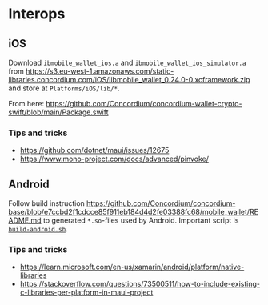 # Interops

## iOS

Download `ibmobile_wallet_ios.a` and `ibmobile_wallet_ios_simulator.a` from https://s3.eu-west-1.amazonaws.com/static-libraries.concordium.com/iOS/libmobile_wallet_0.24.0-0.xcframework.zip and store at `Platforms/iOS/lib/*`.

From here: https://github.com/Concordium/concordium-wallet-crypto-swift/blob/main/Package.swift

### Tips and tricks
- https://github.com/dotnet/maui/issues/12675
- https://www.mono-project.com/docs/advanced/pinvoke/

## Android

Follow build instruction https://github.com/Concordium/concordium-base/blob/e7ccbd2f1cdcce85f911eb184d4d2fe03388fc68/mobile_wallet/README.md to generated `*.so`-files used by Android. Important script is [`build-android.sh`](https://github.com/Concordium/concordium-base/blob/e7ccbd2f1cdcce85f911eb184d4d2fe03388fc68/mobile_wallet/android/build-android.sh).

### Tips and tricks
- https://learn.microsoft.com/en-us/xamarin/android/platform/native-libraries
- https://stackoverflow.com/questions/73500511/how-to-include-existing-c-libraries-per-platform-in-maui-project
